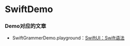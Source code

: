 # SwiftDemo

### Demo对应的文章

- SwiftGrammerDemo.playground：[SwiftUI：Swift语法](https://www.jianshu.com/p/934735d53129)

